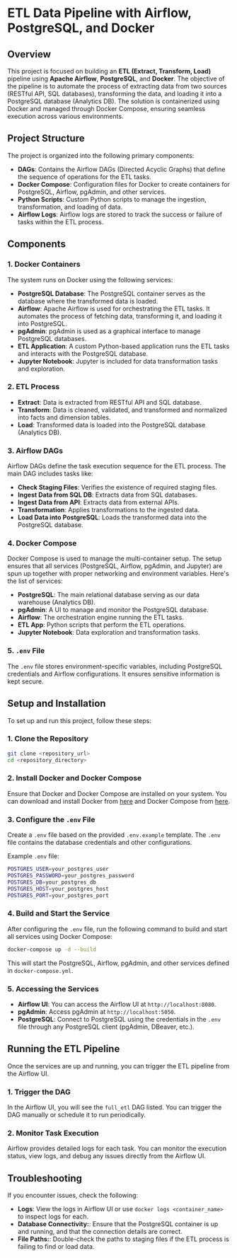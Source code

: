 # ETL Data Pipeline with Airflow, PostgreSQL, and Docker

## Overview

This project is focused on building an **ETL (Extract, Transform, Load)** pipeline using **Apache Airflow**, **PostgreSQL**, and **Docker**. The objective of the pipeline is to automate the process of extracting data from two sources (RESTful API, SQL databases), transforming the data, and loading it into a PostgreSQL database (Analytics DB). The solution is containerized using Docker and managed through Docker Compose, ensuring seamless execution across various environments.

## Project Structure

The project is organized into the following primary components:

- **DAGs**: Contains the Airflow DAGs (Directed Acyclic Graphs) that define the sequence of operations for the ETL tasks.
- **Docker Compose**: Configuration files for Docker to create containers for PostgreSQL, Airflow, pgAdmin, and other services.
- **Python Scripts**: Custom Python scripts to manage the ingestion, transformation, and loading of data.
- **Airflow Logs**: Airflow logs are stored to track the success or failure of tasks within the ETL process.

## Components

### 1. Docker Containers

The system runs on Docker using the following services:

- **PostgreSQL Database**: The PostgreSQL container serves as the database where the transformed data is loaded.
- **Airflow**: Apache Airflow is used for orchestrating the ETL tasks. It automates the process of fetching data, transforming it, and loading it into PostgreSQL.
- **pgAdmin**: pgAdmin is used as a graphical interface to manage PostgreSQL databases.
- **ETL Application**: A custom Python-based application runs the ETL tasks and interacts with the PostgreSQL database.
- **Jupyter Notebook**: Jupyter is included for data transformation tasks and exploration.

### 2. ETL Process

- **Extract**: Data is extracted from RESTful API and SQL database.
- **Transform**: Data is cleaned, validated, and transformed and normalized into facts and dimension tables.
- **Load**: Transformed data is loaded into the PostgreSQL database (Analytics DB).

### 3. Airflow DAGs

Airflow DAGs define the task execution sequence for the ETL process. The main DAG includes tasks like:

- **Check Staging Files**: Verifies the existence of required staging files.
- **Ingest Data from SQL DB**: Extracts data from SQL databases.
- **Ingest Data from API**: Extracts data from external APIs.
- **Transformation**: Applies transformations to the ingested data.
- **Load Data into PostgreSQL**: Loads the transformed data into the PostgreSQL database.

### 4. Docker Compose

Docker Compose is used to manage the multi-container setup. The setup ensures that all services (PostgreSQL, Airflow, pgAdmin, and Jupyter) are spun up together with proper networking and environment variables. Here's the list of services:

- **PostgreSQL**: The main relational database serving as our data warehouse (Analytics DB).
- **pgAdmin**: A UI to manage and monitor the PostgreSQL database.
- **Airflow**: The orchestration engine running the ETL tasks.
- **ETL App**: Python scripts that perform the ETL operations.
- **Jupyter Notebook**: Data exploration and transformation tasks.

### 5. `.env` File

The `.env` file stores environment-specific variables, including PostgreSQL credentials and Airflow configurations. It ensures sensitive information is kept secure.

## Setup and Installation

To set up and run this project, follow these steps:

### 1. Clone the Repository

```bash
git clone <repository_url>
cd <repository_directory>
```

### 2. Install Docker and Docker Compose

Ensure that Docker and Docker Compose are installed on your system. You can download and install Docker from [here](https://www.docker.com/) and Docker Compose from [here](https://docs.docker.com/compose/install/).

### 3. Configure the `.env` File

Create a `.env` file based on the provided `.env.example` template. The `.env` file contains the database credentials and other configurations.

Example `.env` file:

```bash
POSTGRES_USER=your_postgres_user
POSTGRES_PASSWORD=your_postgres_password
POSTGRES_DB=your_postgres_db
POSTGRES_HOST=your_postgres_host
POSTGRES_PORT=your_postgres_port
```

### 4. Build and Start the Service

After configuring the `.env` file, run the following command to build and start all services using Docker Compose:

```bash
docker-compose up -d --build
```

This will start the PostgreSQL, Airflow, pgAdmin, and other services defined in `docker-compose.yml`.

### 5. Accessing the Services

- **Airflow UI**: You can access the Airflow UI at `http://localhost:8080`.
- **pgAdmin**: Access pgAdmin at `http://localhost:5050`.
- **PostgreSQL**: Connect to PostgreSQL using the credentials in the `.env` file through any PostgreSQL client (pgAdmin, DBeaver, etc.).

## Running the ETL Pipeline

Once the services are up and running, you can trigger the ETL pipeline from the Airflow UI.

### 1. Trigger the DAG

In the Airflow UI, you will see the `full_etl` DAG listed. You can trigger the DAG manually or schedule it to run periodically.

### 2. Monitor Task Execution

Airflow provides detailed logs for each task. You can monitor the execution status, view logs, and debug any issues directly from the Airflow UI.

## Troubleshooting

If you encounter issues, check the following:

- **Logs**: View the logs in Airflow UI or use `docker logs <container_name>` to inspect logs for each.
- **Database Connectivity:**: Ensure that the PostgreSQL container is up and running, and that the connection details are correct.
- **File Paths:**: Double-check the paths to staging files if the ETL process is failing to find or load data.

